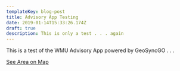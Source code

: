```yaml
---
templateKey: blog-post
title: Advisory App Testing
date: 2019-01-14T15:33:26.174Z
draft: true
description: This is only a test . . . again
---
```

This is a test of the WMU Advisory App powered by GeoSyncGO . . .

[See Area on Map](https://geosyncgo.com/public/wmu-advisory-app?&lat=37.98317483351337&lon=-84.17621612548828&zoom=12)
